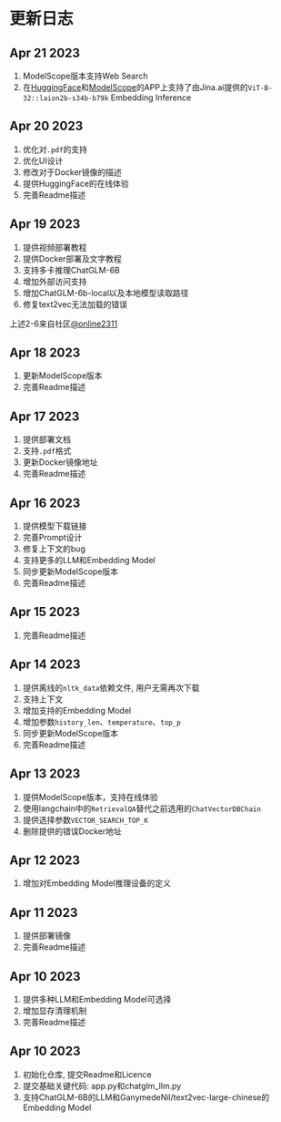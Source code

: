 # 更新日志

## Apr 21 2023

1. ModelScope版本支持Web Search
2. 在[HuggingFace](https://huggingface.co/spaces/thomas-yanxin/LangChain-ChatLLM)和[ModelScope](https://www.modelscope.cn/studios/AI-ModelScope/LangChain-ChatLLM/summary)的APP上支持了由Jina.ai提供的`ViT-B-32::laion2b-s34b-b79k` Embedding Inference

## Apr 20 2023

1. 优化对`.pdf`的支持
2. 优化UI设计
3. 修改对于Docker镜像的描述
4. 提供HuggingFace的在线体验
5. 完善Readme描述

## Apr 19 2023

1. 提供视频部署教程
2. 提供Docker部署及文字教程
3. 支持多卡推理ChatGLM-6B
4. 增加外部访问支持
5. 增加ChatGLM-6b-local以及本地模型读取路径
6. 修复text2vec无法加载的错误

上述2-6来自社区[@online2311](https://github.com/online2311)

## Apr 18 2023

1. 更新ModelScope版本
2. 完善Readme描述

## Apr 17 2023

1. 提供部署文档
2. 支持`.pdf`格式
3. 更新Docker镜像地址
4. 完善Readme描述

## Apr 16 2023

1. 提供模型下载链接
2. 完善Prompt设计
3. 修复上下文的bug
4. 支持更多的LLM和Embedding Model
5. 同步更新ModelScope版本
6. 完善Readme描述

## Apr 15 2023

1. 完善Readme描述

## Apr 14 2023

1. 提供离线的`nltk_data`依赖文件, 用户无需再次下载
2. 支持上下文
3. 增加支持的Embedding Model
4. 增加参数`history_len`、`temperature`、`top_p`
5. 同步更新ModelScope版本
6. 完善Readme描述

## Apr 13 2023

1. 提供ModelScope版本，支持在线体验
2. 使用langchain中的`RetrievalQA`替代之前选用的`ChatVectorDBChain`
3. 提供选择参数`VECTOR_SEARCH_TOP_K`
4. 删除提供的错误Docker地址

## Apr 12 2023

1. 增加对Embedding Model推理设备的定义

## Apr 11 2023

1. 提供部署镜像
2. 完善Readme描述

## Apr 10 2023

1. 提供多种LLM和Embedding Model可选择
2. 增加显存清理机制
3. 完善Readme描述

## Apr 10 2023

1. 初始化仓库, 提交Readme和Licence
2. 提交基础关键代码: app.py和chatglm_llm.py
3. 支持ChatGLM-6B的LLM和GanymedeNil/text2vec-large-chinese的Embedding Model
